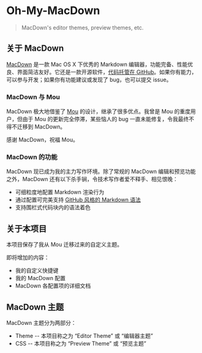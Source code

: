 # Oh-My-MacDown

> MacDown's editor themes, preview themes, etc.

## 关于 MacDown

[MacDown](http://macdown.uranusjr.com/) 是一款 Mac OS X 下优秀的 Markdown 编辑器，功能完备、性能优良、界面简洁友好。它还是一款开源软件，[代码托管在 GitHub](https://github.com/uranusjr/macdown)。如果你有能力，可以参与开发；如果你有功能建议或发现了 bug，也可以提交 issue。

### MacDown 与 Mou

MacDown 极大地借鉴了 [Mou](http://25.io/mou/) 的设计，继承了很多优点。我曾是 Mou 的重度用户，但由于 Mou 的更新完全停滞，某些恼人的 bug 一直未能修复，令我最终不得不迁移到 MacDown。

感谢 MacDown，祝福 Mou。

### MacDown 的功能

MacDown 现已成为我的主力写作环境。除了常规的 MacDown 编辑和预览功能之外，MacDown 还有以下杀手锏，令技术写作者爱不释手、相见恨晚：

* 可细粒度地配置 Markdown 渲染行为
* 通过配置可完美支持 [GitHub 风格的 Markdown 语法](https://github.com/cssmagic/blog/issues/13)
* 支持围栏式代码块内的语法着色

## 关于本项目

本项目保存了我从 Mou 迁移过来的自定义主题。

即将增加的内容：

* 我的自定义快捷键
* 我的 MacDown 配置
* MacDown 各配置项的详细文档

## MacDown 主题

MacDown 主题分为两部分：

* Theme -- 本项目称之为 “Editor Theme” 或 “编辑器主题”
* CSS -- 本项目称之为 “Preview Theme” 或 “预览主题”
